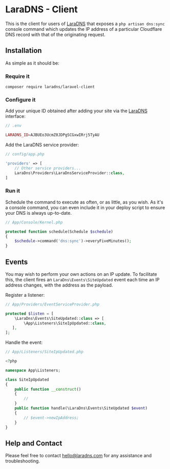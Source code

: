 # LaraDNS - Client

This is the client for users of [LaraDNS](https://laradns.com) that exposes a `php artisan dns:sync` console command which updates the IP address of a particular Cloudflare DNS record with that of the originating request.

## Installation
As simple as it should be:

### Require it
```
composer require laradns/laravel-client
```

### Configure it
Add your unique ID obtained after adding your site via the [LaraDNS](https://laradns.com) interface:

```php
// .env

LARADNS_ID=AJBUEo3UcmZ0JDPgSCGxwIRrj5TyAU
```
Add the LaraDNS service provider:

```php
// config/app.php

'providers' => [
    // Other service providers...    
    LaraDns\Providers\LaraDnsServiceProvider::class,
]
```
### Run it
Schedule the command to execute as often, or as little, as you wish. As it's a console command, you can even include it in your deploy script to ensure your DNS is always up-to-date.
```php
// App/Console/Kernel.php

protected function schedule(Schedule $schedule)
{
    $schedule->command('dns:sync')->everyFiveMinutes();
}
```
## Events
You may wish to perform your own actions on an IP update. To facilitate this, the client fires an `LaraDns\Events\SiteUpdated` event each time an IP address changes, with the address as the payload.

Register a listener:
```php
// App/Providers/EventServiceProvider.php

protected $listen = [
    \LaraDns\Events\SiteUpdated::class => [
        \App\Listeners\SiteIpUpdated::class,
   ],
];

```
Handle the event:
```php
// App/Listeners/SiteIpUpdated.php

<?php

namespace App\Listeners;

class SiteIpUpdated
{
    public function __construct()
    {
        //
    }
    public function handle(\LaraDns\Events\SiteUpdated $event)
    {
        // $event->newIpAddress;
    }
}
```

## Help and Contact
Please feel free to contact hello@laradns.com for any assistance and troubleshooting. 
